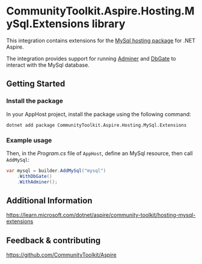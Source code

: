 # CommunityToolkit.Aspire.Hosting.MySql.Extensions library

This integration contains extensions for the [MySql hosting package](https://nuget.org/packages/Aspire.Hosting.MySql) for .NET Aspire.

The integration provides support for running [Adminer](https://github.com/vrana/adminer) and [DbGate](https://github.com/dbgate/dbgate) to interact with the MySql database.

## Getting Started

### Install the package

In your AppHost project, install the package using the following command:

```dotnetcli
dotnet add package CommunityToolkit.Aspire.Hosting.MySql.Extensions
```

### Example usage

Then, in the _Program.cs_ file of `AppHost`, define an MySql resource, then call `AddMySql`:

```csharp
var mysql = builder.AddMySql("mysql")
    .WithDbGate()
    .WithAdminer();
```

## Additional Information

https://learn.microsoft.com/dotnet/aspire/community-toolkit/hosting-mysql-extensions

## Feedback & contributing

https://github.com/CommunityToolkit/Aspire